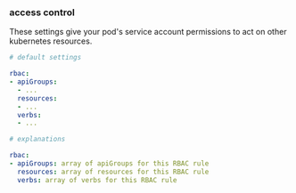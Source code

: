 
### access control

These settings give your pod's service account permissions to act on other kubernetes resources.

```yaml
# default settings

rbac:
- apiGroups:
  - ...
  resources:
  - ...
  verbs:
  - ...
```

```yaml
# explanations

rbac:
- apiGroups: array of apiGroups for this RBAC rule
  resources: array of resources for this RBAC rule
  verbs: array of verbs for this RBAC rule
```
